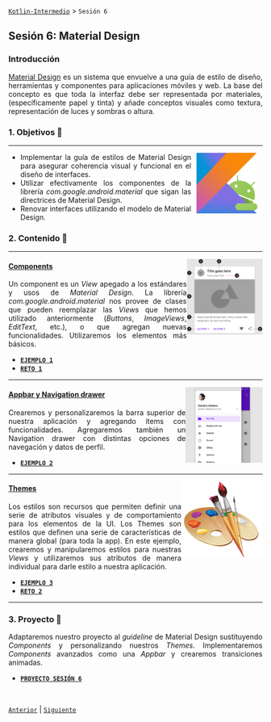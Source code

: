 [`Kotlin-Intermedio`](../Readme.md) > `Sesión 6`


## Sesión 6: Material Design

<div style="text-align: justify;">
  
  
  
### Introducción

[Material Design](https://m3.material.io/) es un sistema que envuelve a una guía de estilo de diseño, herramientas y componentes para aplicaciones móviles y web. La base del concepto es que toda la interfaz debe ser representada por materiales, (específicamente papel y tinta) y añade conceptos visuales como textura, representación de luces y sombras o altura.

### 1. Objetivos :dart: 

---

<img src="../images/android-kotlin.png" align="right" height="120" hspace="10">

- Implementar la guía de estilos de Material Design para asegurar coherencia visual y funcional en el diseño de interfaces.
- Utilizar efectivamente los componentes de la librería _com.google.android.material_ que sigan las directrices de Material Design.
- Renovar interfaces utilizando el modelo de Material Design.


### 2. Contenido :blue_book:

---

<img src="images/card.png" align="right" height="150"> 

#### <ins>Components</ins>

Un component es un _View_ apegado a los estándares y usos de _Material Design_. La librería _com.google.android.material_ nos provee de clases que pueden reemplazar las _Views_ que hemos utilizado anteriormente (_Buttons_, _ImageViews_, _EditText_, etc.), o que agregan nuevas funcionalidades. Utilizaremos los elementos más básicos.

- [**`EJEMPLO 1`**](Ejemplo-01/Readme.md)
- [**`RETO 1`**](Reto-01/Readme.md)

---

<img src="images/navigation-drawer.png" align="right" height="150"> 

#### <ins>Appbar y Navigation drawer</ins>

Crearemos y personalizaremos la barra superior de nuestra aplicación y agregando items con funcionalidades. Agregaremos también un Navigation drawer con distintas opciones de navegación y datos de perfil.

- [**`EJEMPLO 2`**](Ejemplo-02/Readme.md)


---

<img src="images/palette.png" align="right" height="150"> 

#### <ins>Themes</ins>

Los estilos son recursos que permiten definir una serie de atributos visuales y de comportamiento para los elementos de la UI. Los Themes son estilos que definen una serie de características de manera global (para toda la app). En este ejemplo, crearemos y manipularemos estilos para nuestras _Views_ y utilizaremos sus atributos de manera individual para darle estilo a nuestra aplicación. 
- [**`EJEMPLO 3`**](Ejemplo-03/Readme.md)
- [**`RETO 2`**](Reto-02/Readme.md)

---


### 3. Proyecto :hammer:

Adaptaremos nuestro proyecto al _guideline_ de Material Design sustituyendo _Components_ y personalizando nuestros _Themes_. Implementaremos _Components_ avanzados como una _Appbar_ y crearemos transiciones animadas.

- [**`PROYECTO SESIÓN 6`**](Proyecto/Readme.md)

<br/>

[`Anterior`](../Sesion-05/Readme.md) | [`Siguiente`](../Sesion-07/Readme.md)      

</div>

